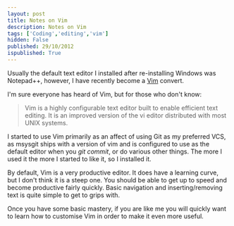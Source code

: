 ```yaml
---
layout: post
title: Notes on Vim
description: Notes on Vim
tags: ['Coding','editing','vim']
hidden: False
published: 29/10/2012
ispublished: True
---
```

Usually the default text editor I installed after re-installing Windows was Notepad++, however, I have recently become a <a title="VIM.org" href="http://www.vim.org/" target="_blank">Vim</a> convert.

I'm sure everyone has heard of Vim, but for those who don't know:
<blockquote>Vim is a highly configurable text editor built to enable efficient text editing. It is an improved version of the vi editor distributed with most UNIX systems.</blockquote>
I started to use Vim primarily as an affect of using Git as my preferred VCS, as msysgit ships with a version of vim and is configured to use as the default editor when you <em>git commit</em>, or do various other things. The more I used it the more I started to like it, so I installed it.

By default, Vim is a very productive editor. It does have a learning curve, but I don't think it is a steep one. You should be able to get up to speed and become productive fairly quickly. Basic navigation and inserting/removing text is quite simple to get to grips with.

Once you have some basic mastery, if you are like me you will quickly want to learn how to customise Vim in order to make it even more useful.

